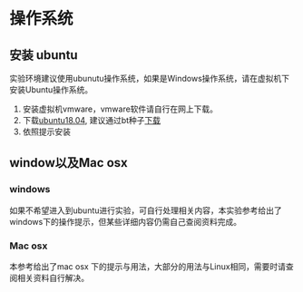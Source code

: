 # 操作系统

## 安装 ubuntu 

实验环境建议使用ubunutu操作系统，如果是Windows操作系统，请在虚拟机下安装Ubuntu操作系统。

1. 安装虚拟机vmware，vmware软件请自行在网上下载。
2. 下载[ubuntu18.04](https://www.ubuntu.com/download/desktop/thank-you?country=CN&version=18.04.2&architecture=amd64), 建议通过bt种子[下载](http://releases.ubuntu.com/18.04/ubuntu-18.04.2-desktop-amd64.iso.torrent?_ga=2.5522096.202950691.1556000491-1568164439.1556000491)
3. 依照提示安装

## window以及Mac osx

### windows

如果不希望进入到ubuntu进行实验，可自行处理相关内容，本实验参考给出了windows下的操作提示，但某些详细内容仍需自己查阅资料完成。

### Mac osx

本参考给出了mac osx 下的提示与用法，大部分的用法与Linux相同，需要时请查阅相关资料自行解决。